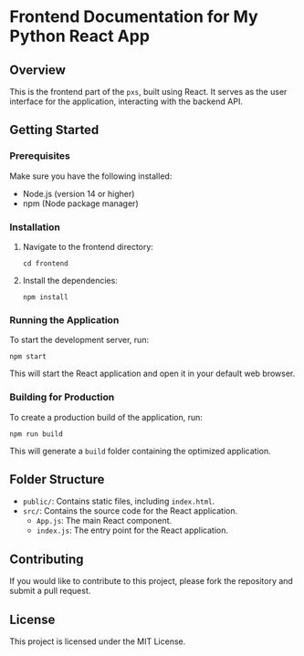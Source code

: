 # Frontend Documentation for My Python React App

## Overview
This is the frontend part of the `pxs`, built using React. It serves as the user interface for the application, interacting with the backend API.

## Getting Started

### Prerequisites
Make sure you have the following installed:
- Node.js (version 14 or higher)
- npm (Node package manager)

### Installation
1. Navigate to the frontend directory:
   ```
   cd frontend
   ```

2. Install the dependencies:
   ```
   npm install
   ```

### Running the Application
To start the development server, run:
```
npm start
```
This will start the React application and open it in your default web browser.

### Building for Production
To create a production build of the application, run:
```
npm run build
```
This will generate a `build` folder containing the optimized application.

## Folder Structure
- `public/`: Contains static files, including `index.html`.
- `src/`: Contains the source code for the React application.
  - `App.js`: The main React component.
  - `index.js`: The entry point for the React application.

## Contributing
If you would like to contribute to this project, please fork the repository and submit a pull request.

## License
This project is licensed under the MIT License.